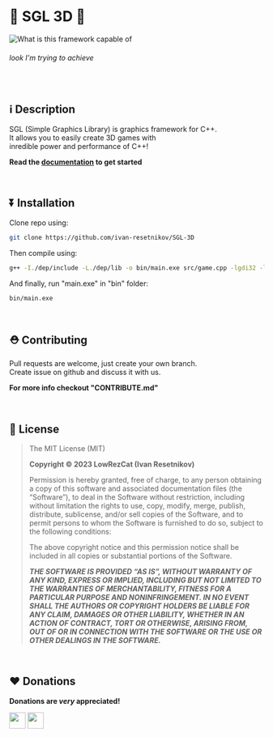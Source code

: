 # 🏡 SGL 3D 🏡

![What is this framework capable of](https://cdn.cloudflare.steamstatic.com/steam/apps/387990/ss_8f0679852d926688a900222431ab89235986ef5c.600x338.jpg?t=1593703247)

###### look I'm trying to achieve

<br>


## ℹ️ Description
SGL (Simple Graphics Library) is graphics framework for C++. \
It allows you to easily create 3D games with \
inredible power and performance of C++!

**Read the [documentation](https://htmlpreview.github.io/?https://github.com/ivan-resetnikov/SGL-3D-docs/blob/main/index.html) to get started**

<br>


## ⏬ Installation

Clone repo using:
```bash
git clone https://github.com/ivan-resetnikov/SGL-3D
```

Then compile using:
```bash
g++ -I./dep/include -L./dep/lib -o bin/main.exe src/game.cpp -lgdi32 -lglfw3dll -lopengl32 -lglew32 -static -static-libgcc -static-libstdc++
```

And finally, run "main.exe" in "bin" folder:
```bash
bin/main.exe
```

<br>

## ⛑️ Contributing
Pull requests are welcome, just create your own branch. \
Create issue on github and discuss it with us.

**For more info checkout "CONTRIBUTE.md"**

<br>

## 🪪 License

> The MIT License (MIT)
> 
> **Copyright © 2023 LowRezCat (Ivan Resetnikov)**
> 
> Permission is hereby granted, free of charge, to any person obtaining a copy of this software and
> associated documentation files (the “Software”), to deal in the Software without restriction,
> including without limitation the rights to use, copy, modify, merge, publish, distribute,
> sublicense, and/or sell copies of the Software, and to permit persons to whom the Software is
> furnished to do so, subject to the following conditions:
> 
> The above copyright notice and this permission notice shall be included in all copies or 
> substantial portions of the Software.
> 
> ***THE SOFTWARE IS PROVIDED “AS IS”, WITHOUT WARRANTY OF ANY KIND, EXPRESS OR IMPLIED, INCLUDING BUT
> NOT LIMITED TO THE WARRANTIES OF MERCHANTABILITY, FITNESS FOR A PARTICULAR PURPOSE AND
> NONINFRINGEMENT. IN NO EVENT SHALL THE AUTHORS OR COPYRIGHT HOLDERS BE LIABLE FOR ANY CLAIM,
> DAMAGES OR OTHER LIABILITY, WHETHER IN AN ACTION OF CONTRACT, TORT OR OTHERWISE, ARISING FROM, OUT
> OF OR IN CONNECTION WITH THE SOFTWARE OR THE USE OR OTHER DEALINGS IN THE SOFTWARE.***


<br>

## ❤️ Donations
**Donations are *very* appreciated!**

[<img src="https://cdn-icons-png.flaticon.com/512/5968/5968732.png" width="32px">](https://www.patreon.com/user/membership?u=84122364)
[<img src="https://s3-eu-west-1.amazonaws.com/tpd/logos/5c58570cfdd26f0001068f06/0x0.png" width="32px">](https://www.buymeacoffee.com/lowrezcat)